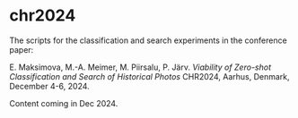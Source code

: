 # chr2024

The scripts for the classification and search experiments in the
conference paper:

E. Maksimova, M.-A. Meimer, M. Piirsalu, P. Järv. *Viability of Zero-shot Classification and Search of Historical Photos* CHR2024, Aarhus, Denmark, December 4-6, 2024.

Content coming in Dec 2024.
